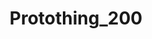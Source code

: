 ---
layout: post
title: "Protothing_200"
image: https://lh3.googleusercontent.com/d/1T-SEa-fGphTSeR-_-wV8ix1x5EtaecKq
model_count: 2
---